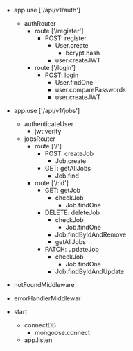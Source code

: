    + app.use ['/api/v1/auth'] 
      - authRouter
         - route ['/register']
            - POST: register
               - User.create
                  - bcrypt.hash
               - user.createJWT
         - route ['/login']
            - POST: login
               - User.findOne
               - user.comparePasswords    
               - user.createJWT

   + app.use ['/api/v1/jobs']
      - authenticateUser
         - jwt.verify
      - jobsRouter
         - route ['/']
            - POST: createJob
               - Job.create
            - GET: getAllJobs
               - Job.find
         - route ['/:id']
            - GET: getJob
               - checkJob
                  - Job.findOne
            - DELETE: deleteJob
               - checkJob
                  - Job.findOne
               - Job.findByIdAndRemove
               - getAllJobs
            - PATCH: updateJob
               - checkJob
                  - Job.findOne
               - Job.findByIdAndUpdate

   + notFoundMiddleware
   + errorHandlerMiddlewar

   + start
      - connectDB
         - mongoose.connect
      - app.listen

